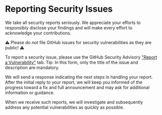 # Reporting Security Issues

We take all security reports seriously. We appreciate your efforts to responsibly disclose your findings and will make every effort to acknowledge your contributions.

⚠️ Please do *not* file GitHub issues for security vulnerabilities as they are public! ⚠️

To report a security issue, please use the GitHub Security Advisory ["Report a Vulnerability"](https://github.com/epam/ai-dial-core/security/advisories/new) tab. Tip: In this form, only the title of the issue and description are mandatory.

We will send a response indicating the next steps in handling your report. After the initial reply to your report, we will keep you informed of the progress toward a fix and full announcement and may ask for additional information or guidance.

When we receive such reports, we will investigate and subsequently address any potential vulnerabilities as quickly as possible.
